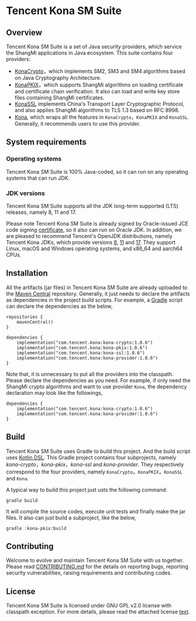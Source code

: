 # Tencent Kona SM Suite

## Overview

Tencent Kona SM Suite is a set of Java security providers, which service the ShangMi applications in Java ecosystem. This suite contains four providers:

- [KonaCrypto]，which implements SM2, SM3 and SM4 algorithms based on Java Cryptography Architecture.
- [KonaPKIX]，which supports ShangMi algorithms on loading certificate and certificate chain verification. It also can load and write key store files containing ShangMi certificates.
- [KonaSSL] implements China's Transport Layer Cryptographic Protocol, and also applies ShangMi algorithms to TLS 1.3 based on RFC 8998.
- [Kona], which wraps all the features in `KonaCrypto`，`KonaPKIX` and `KonaSSL`. Generally, it recommends users to use this provider.

## System requirements

### Operating systems
Tencent Kona SM Suite is 100% Java-coded, so it can run on any operating systems that can run JDK.

### JDK versions
Tencent Kona SM Suite supports all the JDK long-term supported (LTS) releases, namely 8, 11 and 17.

Please note Tencent Kona SM Suite is already signed by Oracle-issued JCE code signing [certificate], so it also can run on Oracle JDK. In addition, we are pleased to recommend Tencent's OpenJDK distributions, namely Tencent Kona JDKs, which provide versions [8], [11] and [17]. They support Linux, macOS and Windows operating systems, and x86_64 and aarch64 CPUs.

## Installation
All the artifacts (jar files) in Tencent Kona SM Suite are already uploaded to the [Maven Central] repository. Generally, it just needs to declare the artifacts as dependencies in the project build scripts. For example, a [Gradle] script can declare the dependencies as the below,

```
repositories {
    mavenCentral()
}

dependencies {
    implementation("com.tencent.kona:kona-crypto:1.0.6")
    implementation("com.tencent.kona:kona-pkix:1.0.6")
    implementation("com.tencent.kona:kona-ssl:1.0.6")
    implementation("com.tencent.kona:kona-provider:1.0.6")
}
```

Note that, it is unnecessary to put all the providers into the classpath. Please declare the dependencies as you need. For example, if only need the ShangMi crypto algorithms and want to use provider `Kona`, the dependency declaration may look like the followings,

```
dependencies {
    implementation("com.tencent.kona:kona-crypto:1.0.6")
    implementation("com.tencent.kona:kona-provider:1.0.6")
}
```

## Build
Tencent Kona SM Suite uses Gradle to build this project. And the build script uses [Kotlin DSL]. This Gradle project contains four subprojects, namely *kona-crypto*，*kona-pkix*，*kona-ssl* and *kona-provider*. They respectively correspond to the four providers, namely `KonaCrypto`，`KonaPKIX`，`KonaSSL` and `Kona`.

A typical way to build this project just usts the following command:

```
gradle build
```

It will compile the source codes, execute unit tests and finally make the jar files. It also can just build a subproject, like the below,

```
gradle :kona-pkix:build
```

## Contributing
Welcome to evolve and maintain Tencent Kona SM Suite with us together. Please read [CONTRIBUTING.md] for the details on reporting bugs, reporting security vulnerabilities, raising requirements and contributing codes.

## License
Tencent Kona SM Suite is licensed under GNU GPL v2.0 license with classpath exception. For more details, please read the attached license [text].


[JCA]:
<https://docs.oracle.com/en/java/javase/11/security/java-cryptography-architecture-jca-reference-guide.html>

[KonaCrypto]:
<kona-crypto/README.md>

[KonaPKIX]:
<kona-pkix/README.md>

[KonaSSL]:
<kona-ssl/README.md>

[Kona]:
<kona-provider/README.md>

[certificate]:
<https://www.oracle.com/java/technologies/javase/getcodesigningcertificate.html#jcacodesigning>

[8]:
<https://github.com/Tencent/TencentKona-8>

[11]:
<https://github.com/Tencent/TencentKona-11>

[17]:
<https://github.com/Tencent/TencentKona-17>

[Maven Central]:
<https://repo1.maven.org/maven2/com/tencent/kona/>

[Gradle]:
<https://gradle.org>

[Kotlin DSL]:
<https://docs.gradle.org/current/userguide/kotlin_dsl.html>

[CONTRIBUTING.md]:
<CONTRIBUTING.md>

[text]:
<LICENSE.txt>
